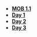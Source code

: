 - **[MOB 1.1](README.md)**
- **[Day 1](Lessons/01-Variables-Types-&-Functions/README.md)**
- **[Day 2](Lessons/02-Optionals-&-conditionals/README.md)**
- **[Day 3](Lessons/03-Arrays-Loops-Dictionaries/README.md)**
